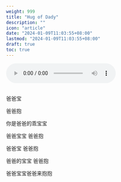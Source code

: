 ```yaml
---
weight: 999
title: "Hug of Dady"
description: ""
icon: "article"
date: "2024-01-09T11:03:55+08:00"
lastmod: "2024-01-09T11:03:55+08:00"
draft: true
toc: true
---
```



<audio controls autoplay>
<source src="http://v1.cdnonline.jingyihudong.com/static/project/e7/31/e731f4c5bb1f75587b348667497ec0c9/finish.m4a">
<p>抱歉，你的浏览器不知处该音频播放，请使用chrome浏览器尝试一下。</p>
</audio>

<br>
<br>

爸爸宝

爸爸抱

你是爸爸的乖宝宝

爸爸宝宝 爸爸抱

爸爸宝 爸爸抱

爸爸的宝宝 爸爸抱

爸爸宝宝爸爸来抱抱
